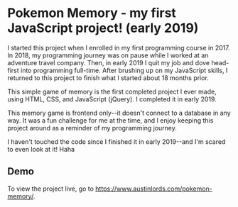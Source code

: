 # Pokemon Memory - my first JavaScript project! (early 2019)

I started this project when I enrolled in my first programming course in 2017. In 2018, my programming journey was on pause while I worked at an adventure travel company. Then, in early 2019 I quit my job and dove head-first into programming full-time. After brushing up on my JavaScript skills, I returned to this project to finish what I started about 18 months prior. 

This simple game of memory is the first completed project I ever made, using HTML, CSS, and JavaScript (jQuery). I completed it in early 2019.

This memory game is frontend only--it doesn't connect to a database in any way. It was a fun challenge for me at the time, and I enjoy keeping this project around as a reminder of my programming journey. 

I haven't touched the code since I finished it in early 2019--and I'm scared to even look at it! Haha

## Demo

To view the project live, go to https://www.austinlords.com/pokemon-memory/.
